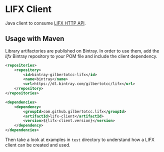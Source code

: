 # LIFX Client

Java client to consume [LIFX HTTP API](https://api.developer.lifx.com/).

## Usage with Maven

Library artifactories are published on Bintray. In order to use them, add the
_lifx_ Bintray repository to your POM file and include the client dependency.

```xml
<repositories>
    <repository>
        <id>bintray-gilbertotcc-lifx</id>
        <name>bintray</name>
        <url>https://dl.bintray.com/gilbertotcc/lifx</url>
    </repository>
</repositories>
```

```xml
<dependencies>
    <dependency>
        <groupId>com.github.gilbertotcc.lifx</groupId>
        <artifactId>lifx-client</artifactId>
        <version>${lifx-client.version}</version>
    </dependency>
</dependencies>
```

Then take a look at examples in `test` directory to understand how a LIFX client
can be created and used.
